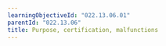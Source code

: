 ```yaml
---
learningObjectiveId: "022.13.06.01"
parentId: "022.13.06"
title: Purpose, certification, malfunctions
---
```

